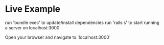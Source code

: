 # Live Example

run 'bundle exec' to update/install dependencies
run 'rails s' to start running a server on localhost:3000

Open your browser and navigate to 'localhost:3000'

